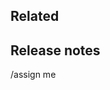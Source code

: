<!-- This Template states the absolute minimum for an MR.
    If you want to have a more elaborate template or know why we have this structure,
    please use the "Mixed Template" or consult the Wiki. -->
<!-- Add the CI labels to trigger the appropriate tests (e.g. "unit_test_esp32") --><!-- Mandatory -->
<!-- Make sure the commit message follows the Wiki about "Commit Messages" --><!-- Mandatory -->

<!-- Add description of the change here --><!-- Mandatory -->

## Related <!-- Optional -->
<!-- Related Jira issues and Github issues or write "No related issues"-->

## Release notes <!-- Mandatory -->
<!-- Either state release notes or write "No release notes" -->

<!-- ## Breaking change notes --><!-- Optional -->

<!-- ## Dynamic Pipeline Configuration
```yaml
Test Case Filters:
    # Only run tests that match the given substring expression (modified files/components will be ignored):
    # Please use a list of strings. 
    # This will run the test cases filtered like `pytest -k "(<list_item_1>) or (<list_item_2>) or ...`
    # The fast pipeline will fail at the final stage.
    # For example:
      - test_sdm and not sdmmc
      - test_hello_world
    # This example will include all tests containing 'test_hello_world' in the name,
    # and include all tests containing 'test_sdm' but not 'sdmmc' in the name.
``` --><!-- Optional -->

<!-- Don't remove the next line - assigns the MR author as the assignee -->
/assign me
